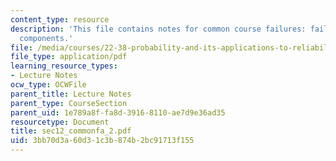 ```yaml
---
content_type: resource
description: 'This file contains notes for common course failures: failures of multiple
  components.'
file: /media/courses/22-38-probability-and-its-applications-to-reliability-quality-control-and-risk-assessment-fall-2005/3bb70d3a60d31c3b874b2bc91713f155_sec12_commonfa_2.pdf
file_type: application/pdf
learning_resource_types:
- Lecture Notes
ocw_type: OCWFile
parent_title: Lecture Notes
parent_type: CourseSection
parent_uid: 1e789a8f-fa8d-3916-8110-ae7d9e36ad35
resourcetype: Document
title: sec12_commonfa_2.pdf
uid: 3bb70d3a-60d3-1c3b-874b-2bc91713f155
---
```

